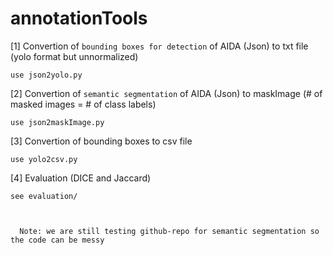 # annotationTools


[1] Convertion of ``bounding boxes for detection`` of AIDA (Json) to txt file (yolo format but unnormalized)

    use json2yolo.py

[2] Convertion of ``semantic segmentation`` of AIDA (Json) to maskImage (# of masked images = # of class labels)

    use json2maskImage.py

[3] Convertion of bounding boxes to csv file

    use yolo2csv.py
    
[4] Evaluation (DICE and Jaccard)

    see evaluation/ 



      Note: we are still testing github-repo for semantic segmentation so the code can be messy
